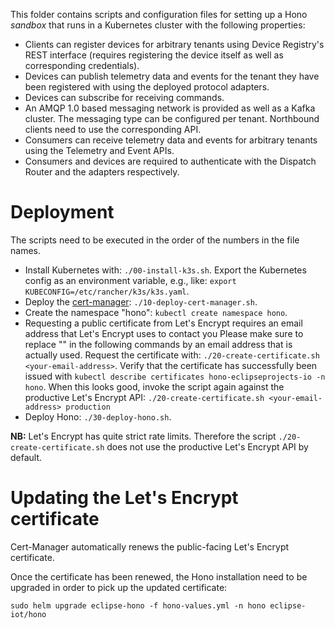 This folder contains scripts and configuration files for setting up a Hono *sandbox* that runs in a Kubernetes cluster with the following properties:

* Clients can register devices for arbitrary tenants using Device Registry's REST interface (requires registering the device itself as well as corresponding credentials).
* Devices can publish telemetry data and events for the tenant they have been registered with using the deployed protocol adapters.
* Devices can subscribe for receiving commands. 
* An AMQP 1.0 based messaging network is provided as well as a Kafka cluster. The messaging type can be configured per tenant. Northbound clients need to use the corresponding API.
* Consumers can receive telemetry data and events for arbitrary tenants using the Telemetry and Event APIs.
* Consumers and devices are required to authenticate with the Dispatch Router and the adapters respectively.

# Deployment

The scripts need to be executed in the order of the numbers in the file names.

* Install Kubernetes with: `./00-install-k3s.sh`. Export the Kubernetes config as an environment variable, 
   e.g., like: `export KUBECONFIG=/etc/rancher/k3s/k3s.yaml`. 
* Deploy the [cert-manager](https://cert-manager.io/): `./10-deploy-cert-manager.sh`.
* Create the namespace "hono": `kubectl create namespace hono`.
* Requesting a public certificate from Let's Encrypt requires an email address that Let's Encrypt uses to contact you
  Please make sure to replace "<your-email-address>" in the following commands by an email address that is actually used.
  Request the certificate with: `./20-create-certificate.sh <your-email-address>`. Verify that the certificate
  has successfully been issued with `kubectl describe certificates hono-eclipseprojects-io -n hono`. When this looks good,
  invoke the script again against the productive Let's Encrypt API: `./20-create-certificate.sh <your-email-address> production`
* Deploy Hono: `./30-deploy-hono.sh`.

**NB:** Let's Encrypt has quite strict rate limits. Therefore the script `./20-create-certificate.sh` does not use
the productive Let's Encrypt API by default. 

# Updating the Let's Encrypt certificate

Cert-Manager automatically renews the public-facing Let's Encrypt certificate.

Once the certificate has been renewed, the Hono installation need to be upgraded in order to pick up the updated certificate:

`sudo helm upgrade eclipse-hono -f hono-values.yml -n hono eclipse-iot/hono`
